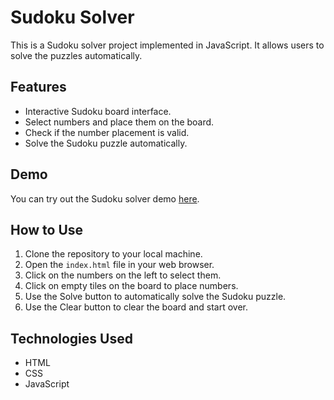 # Sudoku Solver

This is a Sudoku solver project implemented in JavaScript. It allows users to solve the puzzles automatically.

## Features

- Interactive Sudoku board interface.
- Select numbers and place them on the board.
- Check if the number placement is valid.
- Solve the Sudoku puzzle automatically.

## Demo

You can try out the Sudoku solver demo [here](link-to-your-demo).

## How to Use

1. Clone the repository to your local machine.
2. Open the `index.html` file in your web browser.
3. Click on the numbers on the left to select them.
4. Click on empty tiles on the board to place numbers.
5. Use the Solve button to automatically solve the Sudoku puzzle.
6. Use the Clear button to clear the board and start over.

## Technologies Used

- HTML
- CSS
- JavaScript
